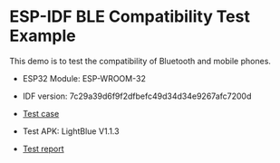 ESP-IDF BLE Compatibility Test Example
=======================================

This demo is to test the compatibility of Bluetooth and mobile phones.

* ESP32 Module:	ESP-WROOM-32

* IDF version: 7c29a39d6f9f2dfbefc49d34d34e9267afc7200d

* [Test case](https://github.com/espressif/esp-idf/blob/master/examples/bluetooth/bluedroid/ble/ble_compatibility_test/ble_compatibility_test_case.md)

* Test APK: LightBlue V1.1.3

* [Test report](https://github.com/espressif/esp-idf/blob/master/examples/bluetooth/bluedroid/ble/ble_compatibility_test/esp_ble_compatibility_test_report.md)


